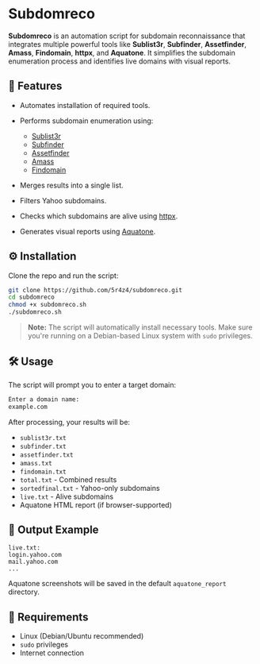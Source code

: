 # <h1>Subdomreco</h1>

**Subdomreco** is an automation script for subdomain reconnaissance that integrates multiple powerful tools like **Sublist3r**, **Subfinder**, **Assetfinder**, **Amass**, **Findomain**, **httpx**, and **Aquatone**. It simplifies the subdomain enumeration process and identifies live domains with visual reports.

## 🚀 Features

* Automates installation of required tools.
* Performs subdomain enumeration using:

  * [Sublist3r](https://github.com/aboul3la/Sublist3r)
  * [Subfinder](https://github.com/projectdiscovery/subfinder)
  * [Assetfinder](https://github.com/tomnomnom/assetfinder)
  * [Amass](https://github.com/owasp-amass/amass)
  * [Findomain](https://github.com/findomain/findomain)
* Merges results into a single list.
* Filters Yahoo subdomains.
* Checks which subdomains are alive using [httpx](https://github.com/projectdiscovery/httpx).
* Generates visual reports using [Aquatone](https://github.com/michenriksen/aquatone).

## ⚙️ Installation

Clone the repo and run the script:

```bash
git clone https://github.com/5r4z4/subdomreco.git
cd subdomreco
chmod +x subdomreco.sh
./subdomreco.sh
```

> **Note:** The script will automatically install necessary tools. Make sure you're running on a Debian-based Linux system with `sudo` privileges.

## 🛠 Usage

The script will prompt you to enter a target domain:

```bash
Enter a domain name:
example.com
```

After processing, your results will be:

* `sublist3r.txt`
* `subfinder.txt`
* `assetfinder.txt`
* `amass.txt`
* `findomain.txt`
* `total.txt` - Combined results
* `sortedfinal.txt` - Yahoo-only subdomains
* `live.txt` - Alive subdomains
* Aquatone HTML report (if browser-supported)

## 📂 Output Example

```text
live.txt:
login.yahoo.com
mail.yahoo.com
...
```

Aquatone screenshots will be saved in the default `aquatone_report` directory.

## 📌 Requirements

* Linux (Debian/Ubuntu recommended)
* `sudo` privileges
* Internet connection

